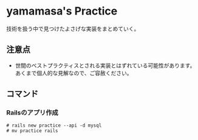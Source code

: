# yamamasa's Practice

技術を扱う中で見つけたよさげな実装をまとめていく。


## 注意点

- 世間のベストプラクティスとされる実装とはずれている可能性があります。あくまで個人的な見解なので、ご容赦ください。

## コマンド
### Railsのアプリ作成

```
# rails new practice --api -d mysql
# mv practice rails
```